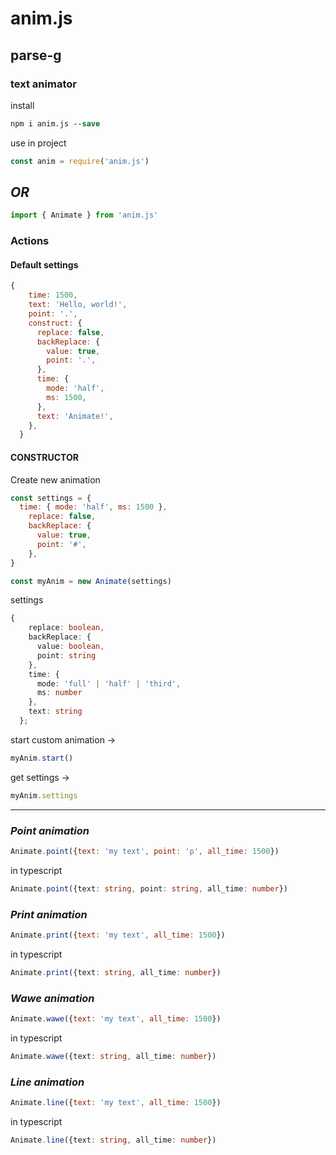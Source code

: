 # anim.js
## parse-g
### text **anim**ator


install
```ps
npm i anim.js --save
```

use in project
```js
const anim = require('anim.js')
```
## *OR*
```js
import { Animate } from 'anim.js'
```

### Actions

#### Default settings

```js
{
    time: 1500,
    text: 'Hello, world!',
    point: '.',
    construct: {
      replace: false,
      backReplace: {
        value: true,
        point: '.',
      },
      time: {
        mode: 'half',
        ms: 1500,
      },
      text: 'Animate!',
    },
  }
```

#### **CONSTRUCTOR**

Create new animation

```js
const settings = {
  time: { mode: 'half', ms: 1500 },
    replace: false,
    backReplace: {
      value: true,
      point: '#',
    },
}

const myAnim = new Animate(settings)
```

settings
```ts
{
    replace: boolean,
    backReplace: {
      value: boolean,
      point: string
    },
    time: {
      mode: 'full' | 'half' | 'third',
      ms: number
    },
    text: string
  };
```

start custom animation ->

````js
myAnim.start()
````

get settings ->

```js
myAnim.settings
```

---
### *Point animation*

```js
Animate.point({text: 'my text', point: 'p', all_time: 1500})
```

in typescript
````ts
Animate.point({text: string, point: string, all_time: number})
````

### *Print animation*

```js
Animate.print({text: 'my text', all_time: 1500})
```

in typescript
````ts
Animate.print({text: string, all_time: number})
````

### *Wawe animation*

```js
Animate.wawe({text: 'my text', all_time: 1500})
```

in typescript
````ts
Animate.wawe({text: string, all_time: number})
````

### *Line animation*

```js
Animate.line({text: 'my text', all_time: 1500})
```

in typescript
````ts
Animate.line({text: string, all_time: number})
````